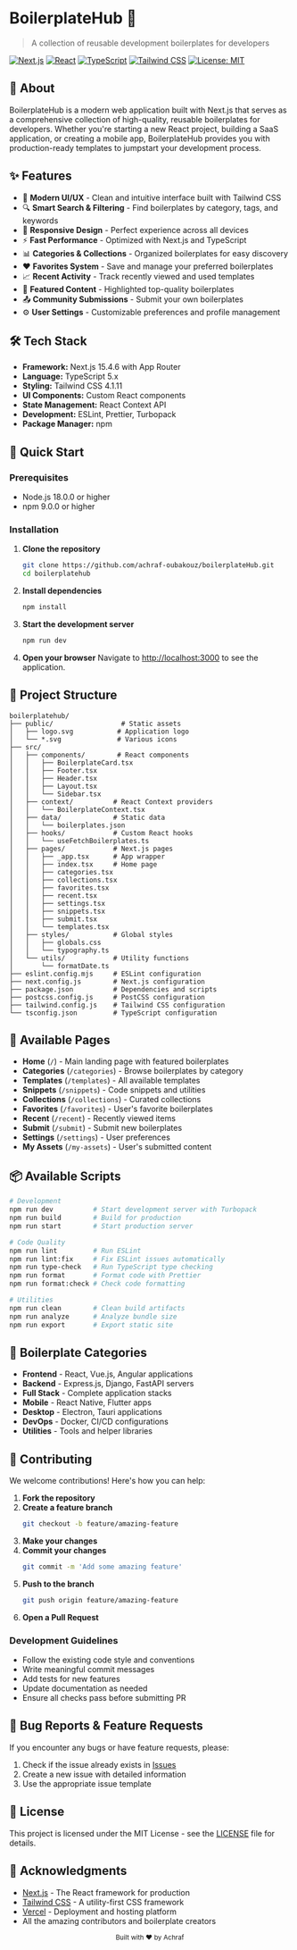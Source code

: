 # BoilerplateHub 🚀

> A collection of reusable development boilerplates for developers

[![Next.js](https://img.shields.io/badge/Next.js-15.4.6-black?style=flat-square&logo=next.js)](https://nextjs.org/)
[![React](https://img.shields.io/badge/React-19.1.0-blue?style=flat-square&logo=react)](https://reactjs.org/)
[![TypeScript](https://img.shields.io/badge/TypeScript-5.x-blue?style=flat-square&logo=typescript)](https://www.typescriptlang.org/)
[![Tailwind CSS](https://img.shields.io/badge/Tailwind-4.1.11-38B2AC?style=flat-square&logo=tailwind-css)](https://tailwindcss.com/)
[![License: MIT](https://img.shields.io/badge/License-MIT-yellow?style=flat-square)](https://opensource.org/licenses/MIT)

## 📖 About

BoilerplateHub is a modern web application built with Next.js that serves as a comprehensive collection of high-quality, reusable boilerplates for developers. Whether you're starting a new React project, building a SaaS application, or creating a mobile app, BoilerplateHub provides you with production-ready templates to jumpstart your development process.

## ✨ Features

- 🎨 **Modern UI/UX** - Clean and intuitive interface built with Tailwind CSS
- 🔍 **Smart Search & Filtering** - Find boilerplates by category, tags, and keywords
- 📱 **Responsive Design** - Perfect experience across all devices
- ⚡ **Fast Performance** - Optimized with Next.js and TypeScript
- 📊 **Categories & Collections** - Organized boilerplates for easy discovery
- ❤️ **Favorites System** - Save and manage your preferred boilerplates
- 📈 **Recent Activity** - Track recently viewed and used templates
- 🎯 **Featured Content** - Highlighted top-quality boilerplates
- 📤 **Community Submissions** - Submit your own boilerplates
- ⚙️ **User Settings** - Customizable preferences and profile management

## 🛠️ Tech Stack

- **Framework:** Next.js 15.4.6 with App Router
- **Language:** TypeScript 5.x
- **Styling:** Tailwind CSS 4.1.11
- **UI Components:** Custom React components
- **State Management:** React Context API
- **Development:** ESLint, Prettier, Turbopack
- **Package Manager:** npm

## 🚀 Quick Start

### Prerequisites

- Node.js 18.0.0 or higher
- npm 9.0.0 or higher

### Installation

1. **Clone the repository**
   ```bash
   git clone https://github.com/achraf-oubakouz/boilerplateHub.git
   cd boilerplatehub
   ```

2. **Install dependencies**
   ```bash
   npm install
   ```

3. **Start the development server**
   ```bash
   npm run dev
   ```

4. **Open your browser**
   Navigate to [http://localhost:3000](http://localhost:3000) to see the application.

## 📁 Project Structure

```
boilerplatehub/
├── public/                 # Static assets
│   ├── logo.svg           # Application logo
│   └── *.svg              # Various icons
├── src/
│   ├── components/        # React components
│   │   ├── BoilerplateCard.tsx
│   │   ├── Footer.tsx
│   │   ├── Header.tsx
│   │   ├── Layout.tsx
│   │   └── Sidebar.tsx
│   ├── context/          # React Context providers
│   │   └── BoilerplateContext.tsx
│   ├── data/             # Static data
│   │   └── boilerplates.json
│   ├── hooks/            # Custom React hooks
│   │   └── useFetchBoilerplates.ts
│   ├── pages/            # Next.js pages
│   │   ├── _app.tsx      # App wrapper
│   │   ├── index.tsx     # Home page
│   │   ├── categories.tsx
│   │   ├── collections.tsx
│   │   ├── favorites.tsx
│   │   ├── recent.tsx
│   │   ├── settings.tsx
│   │   ├── snippets.tsx
│   │   ├── submit.tsx
│   │   └── templates.tsx
│   ├── styles/           # Global styles
│   │   ├── globals.css
│   │   └── typography.ts
│   └── utils/            # Utility functions
│       └── formatDate.ts
├── eslint.config.mjs     # ESLint configuration
├── next.config.js        # Next.js configuration
├── package.json          # Dependencies and scripts
├── postcss.config.js     # PostCSS configuration
├── tailwind.config.js    # Tailwind CSS configuration
└── tsconfig.json         # TypeScript configuration
```

## 🎯 Available Pages

- **Home** (`/`) - Main landing page with featured boilerplates
- **Categories** (`/categories`) - Browse boilerplates by category
- **Templates** (`/templates`) - All available templates
- **Snippets** (`/snippets`) - Code snippets and utilities
- **Collections** (`/collections`) - Curated collections
- **Favorites** (`/favorites`) - User's favorite boilerplates
- **Recent** (`/recent`) - Recently viewed items
- **Submit** (`/submit`) - Submit new boilerplates
- **Settings** (`/settings`) - User preferences
- **My Assets** (`/my-assets`) - User's submitted content

## 📦 Available Scripts

```bash
# Development
npm run dev          # Start development server with Turbopack
npm run build        # Build for production
npm run start        # Start production server

# Code Quality
npm run lint         # Run ESLint
npm run lint:fix     # Fix ESLint issues automatically
npm run type-check   # Run TypeScript type checking
npm run format       # Format code with Prettier
npm run format:check # Check code formatting

# Utilities
npm run clean        # Clean build artifacts
npm run analyze      # Analyze bundle size
npm run export       # Export static site
```

## 🎨 Boilerplate Categories

- **Frontend** - React, Vue.js, Angular applications
- **Backend** - Express.js, Django, FastAPI servers
- **Full Stack** - Complete application stacks
- **Mobile** - React Native, Flutter apps
- **Desktop** - Electron, Tauri applications
- **DevOps** - Docker, CI/CD configurations
- **Utilities** - Tools and helper libraries

## 🤝 Contributing

We welcome contributions! Here's how you can help:

1. **Fork the repository**
2. **Create a feature branch**
   ```bash
   git checkout -b feature/amazing-feature
   ```
3. **Make your changes**
4. **Commit your changes**
   ```bash
   git commit -m 'Add some amazing feature'
   ```
5. **Push to the branch**
   ```bash
   git push origin feature/amazing-feature
   ```
6. **Open a Pull Request**

### Development Guidelines

- Follow the existing code style and conventions
- Write meaningful commit messages
- Add tests for new features
- Update documentation as needed
- Ensure all checks pass before submitting PR

## 🐛 Bug Reports & Feature Requests

If you encounter any bugs or have feature requests, please:

1. Check if the issue already exists in [Issues](https://github.com/achraf-oubakouz/boilerplateHub/issues)
2. Create a new issue with detailed information
3. Use the appropriate issue template

## 📄 License

This project is licensed under the MIT License - see the [LICENSE](LICENSE) file for details.

## 🙏 Acknowledgments

- [Next.js](https://nextjs.org/) - The React framework for production
- [Tailwind CSS](https://tailwindcss.com/) - A utility-first CSS framework
- [Vercel](https://vercel.com/) - Deployment and hosting platform
- All the amazing contributors and boilerplate creators

<div align="center">
  <sub>Built with ❤️ by Achraf</sub>
</div>
